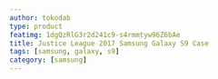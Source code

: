 ```yaml
---
author: tokodab
type: product
featimg: 1dgQzRlG3r2d241c9-s4rmmtyw96Z6bAe
title: Justice League 2017 Samsung Galaxy S9 Case
tags: [samsung, galaxy, s9]
category: [samsung]
---
```

